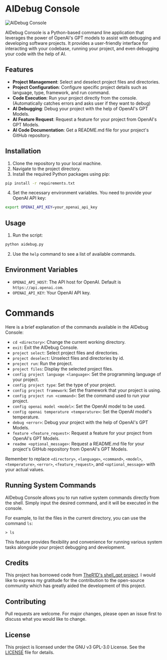 # AIDebug Console

![AIDebug Console](https://github.com/00-Python/AI-Debug/assets/8343312/c8425e57-f1b4-499e-a838-d5d3aa4ba12d)

AIDebug Console is a Python-based command line application that leverages the power of OpenAI's GPT models to assist with debugging and developing software projects. It provides a user-friendly interface for interacting with your codebase, running your project, and even debugging your code with the help of AI.

## Features

- **Project Management**: Select and deselect project files and directories.
- **Project Configuration**: Configure specific project details such as language, type, framework, and run command.
- **Code Execution**: Run your project directly from the console. (Automatically catches errors and asks user if they want to debug)
- **AI Debugging**: Debug your project with the help of OpenAI's GPT Models.
- **AI Feature Request**: Request a feature for your project from OpenAI's GPT Models.
- **AI Code Documentation**: Get a README.md file for your project's GitHub repository.

## Installation

1. Clone the repository to your local machine.
2. Navigate to the project directory.
3. Install the required Python packages using pip:

```bash
pip install -r requirements.txt
```

4. Set the necessary environment variables. You need to provide your OpenAI API key:

```bash
export OPENAI_API_KEY=your_openai_api_key
```

## Usage

1. Run the script:

```bash
python aidebug.py
```

2. Use the `help` command to see a list of available commands.

## Environment Variables

- `OPENAI_API_HOST`: The API host for OpenAI. Default is `https://api.openai.com`.
- `OPENAI_API_KEY`: Your OpenAI API key.

# Commands
Here is a brief explanation of the commands available in the AIDebug Console:

- `cd <directory>`: Change the current working directory.
- `exit`: Exit the AIDebug Console.
- `project select`: Select project files and directories.
- `project deselect`: Unselect files and directories by id.
- `project run`: Run the project.
- `project files`: Display the selected project files.
- `config project language <language>`: Set the programming language of your project.
- `config project type`: Set the type of your project.
- `config project framework`: Set the framework that your project is using.
- `config project run <command>`: Set the command used to run your project.
- `config openai model <model>`: Set the OpenAI model to be used.
- `config openai temperature <temperature>`: Set the OpenAI model's temperature.
- `debug <error>`: Debug your project with the help of OpenAI's GPT Models.
- `feature <feature_request>`: Request a feature for your project from OpenAI's GPT Models.
- `readme <optional_message>`: Request a README.md file for your project's GitHub repository from OpenAI's GPT Models.

Remember to replace `<directory>`, `<language>`, `<command>`, `<model>`, `<temperature>`, `<error>`, `<feature_request>`, and `<optional_message>` with your actual values.

## Running System Commands

AIDebug Console allows you to run native system commands directly from the shell. Simply input the desired command, and it will be executed in the console.

For example, to list the files in the current directory, you can use the command `ls`:

```
> ls
```

This feature provides flexibility and convenience for running various system tasks alongside your project debugging and development.

## Credits

This project has borrowed code from [TheR1D's shell_gpt project](https://github.com/TheR1D/shell_gpt/blob/main/sgpt/client.py). I would like to express my gratitude for the contribution to the open-source community which has greatly aided the development of this project.

## Contributing

Pull requests are welcome. For major changes, please open an issue first to discuss what you would like to change.

## License

This project is licensed under the GNU v3 GPL-3.0 License. See the [LICENSE](LICENSE) file for details.